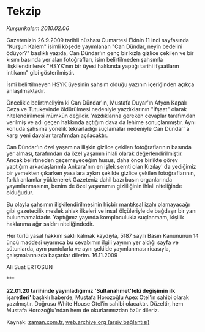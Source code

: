 # Tekzip

*Kurşunkalem 2010.02.06*

<td class="columnist-detail">
<p>Gazetenizin 26.9.2009 tarihli nüshası Cumartesi Ekinin 11 inci sayfasında "Kurşun Kalem" isimli köşede yayımlanan "Can Dündar, neyin bedelini ödüyor?" başlıklı yazıda, Can Dündar'ın genç bir kızla gizlice çekilen ve bir kısım basında yer alan fotoğrafları, isim belirtilmeden şahsımla ilişkilendirilerek "HSYK'nın bir üyesi hakkında yaptığı tarihi ifşaatların intikamı" gibi gösterilmiştir.</p>
<p>
<div id="haberMetinDiv">
<p>İsmi belirtilmeyen HSYK üyesinin şahsım olduğu yazının içeriğinden açıkça anlaşılmaktadır.
<p>Öncelikle belirtmeliyim ki Can Dündar'ın, Mustafa Duyar'ın Afyon Kapalı Ceza ve Tutukevinde öldürülmesi nedeniyle yazdıklarının "İfşaat" olarak nitelendirilmesi mümkün değildir. Yazdıklarına gereken cevaplar tarafımdan verilmiş ve adı geçen hakkında açtığım dava da lehime sonuçlanmıştır. Aynı konuda şahsıma yönelik tekrarladığı suçlamalar nedeniyle Can Dündar' a karşı yeni davalar tarafımdan açılacaktır. 
<p>Can Dündar'ın özel yaşamına ilişkin gizlice çekilen fotoğraflarının basında yer alması, tarafımdan da özel yaşamın ihlali olarak değerlendirilmiştir. Ancak belirtıneden geçemeyeceğim husus, daha önce birlikte görev yaptığım arkadaşlarımla Ankara'nın en işlek semti olan Kızılay' da yediğimiz bir yemekten çıkarken yasalara aykırı şekilde gizlice çekilen fotoğraflarının, farklı anlamlar yüklenerek Gazeteniz dahil bazı basın organlarında yayımlanmasının, benim de özel yaşamımın gizliliğinin ihlali niteliğinde olduğudur. 
<p>Bu olayla şahsımın ilişkilendirilmesinin hiçbir mantıksal izahı olamayacağı gibi gazetecilik meslek ahlak ilkeleri ve insaf ölçüleriyle de bağdaşır bir yanı bulunmamaktadır. Yaptığınız yayında komploculukla suçlanmam, kişilik haklarıma ağır saldırı niteliğindedir.
<p>Her türlü yasal hakkım saklı kalmak kaydıyla, 5187 sayılı Basın Kanununun 14 üncü maddesi uyarınca bu cevabımın ilgili yayının yer aldığı sayfa ve sütunlarda, aynı puntolarla ve aynı şekilde yayınlanması ricasıyla, çalışmalarınızda başarılar dilerim. 16.11.2009
<p>Ali Suat ERTOSUN 
<p>***
<p><b>22.01.20 tarihinde yayınladığımız 'Sultanahmet'teki değişimin ilk işaretleri' </b>başlıklı haberde, Mustafa Horozoğlu Apex Otel'in sahibi olarak yazılmıştır. Doğrusu White House Otel'in sahibi olacaktır. Düzeltir, hem Mustafa Horozoğlu'ndan hem de okurlarımızdan özür dileriz. </p></p></p></p></p></p></p></p></div>
</p>
<a href="http://web.archive.org/web/20101224235152/mailto:kursunkalem@zaman.com.tr">
</a></td>

Kaynak: [zaman.com.tr](http://zaman.com.tr/yazar.do?yazino=948436), [web.archive.org (arşiv bağlantısı)](http://web.archive.org/web/20101224235152/http://zaman.com.tr/yazar.do?yazino=948436)
